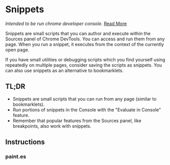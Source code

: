 # Snippets

_Intended to be run chrome developer console._
[Read More](https://developers.google.com/web/tools/chrome-devtools/snippets)


Snippets are small scripts that you can author and execute within the Sources panel of Chrome DevTools. You can access and run them from any page. When you run a snippet, it executes from the context of the currently open page.


If you have small utilities or debugging scripts which you find yourself using repeatedly on multiple pages, consider saving the scripts as snippets. You can also use snippets as an alternative to bookmarklets.

## TL;DR

  - Snippets are small scripts that you can run from any page (similar to bookmarklets).
  - Run portions of snippets in the Console with the "Evaluate in Console" feature.
  - Remember that popular features from the Sources panel, like breakpoints, also work with snippets.

## Instructions

### paint.es


